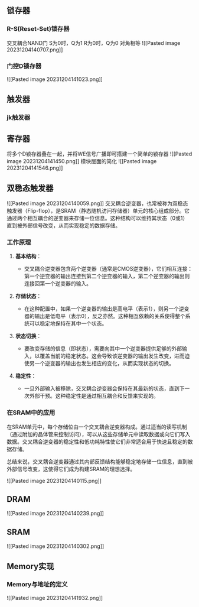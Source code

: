 ## 锁存器

### R-S(Reset-Set)锁存器
交叉耦合NAND门
S为0时，Q为1
R为0时，Q为0
对角相等
![[Pasted image 20231204140707.png]]
### 门控D锁存器

![[Pasted image 20231204141023.png]]

## 触发器

### jk触发器
## 寄存器
将多个D锁存器叠在一起，并将WE信号广播即可搭建一个简单的锁存器
![[Pasted image 20231204141450.png]]
模块层面的简化
![[Pasted image 20231204141546.png]]
## 双稳态触发器
![[Pasted image 20231204140059.png]]
交叉耦合逆变器，也常被称为双稳态触发器（Flip-flop），是SRAM（静态随机访问存储器）单元的核心组成部分。它通过两个相互耦合的逆变器来存储一位信息。这种结构可以维持其状态（0或1）直到被外部信号改变，从而实现稳定的数据存储。

### 工作原理

1. **基本结构**：
   - 交叉耦合逆变器包含两个逆变器（通常是CMOS逆变器），它们相互连接：第一个逆变器的输出连接到第二个逆变器的输入，第二个逆变器的输出则连接回第一个逆变器的输入。

2. **存储状态**：
   - 在这种配置中，如果一个逆变器的输出是高电平（表示1），则另一个逆变器的输出是低电平（表示0），反之亦然。这种相互依赖的关系使得整个系统可以稳定地保持在其中一个状态。

3. **状态切换**：
   - 要改变存储的信息（即状态），需要向其中一个逆变器提供足够的外部输入，以覆盖当前的稳定状态。这会导致该逆变器的输出发生改变，进而迫使另一个逆变器的输出也发生相应的变化，从而实现状态的切换。

4. **稳定性**：
   - 一旦外部输入被移除，交叉耦合逆变器会保持在其最新的状态，直到下一次外部干预。这种稳定性是通过相互耦合和反馈来实现的。

### 在SRAM中的应用

在SRAM单元中，每个存储位由一个交叉耦合逆变器构成。通过适当的读写机制（通过附加的晶体管来控制访问），可以从这些存储单元中读取数据或向它们写入数据。交叉耦合逆变器的稳定性和低功耗特性使它们非常适合用于快速且稳定的数据存储。

总结来说，交叉耦合逆变器通过其内部反馈结构能够稳定地存储一位信息，直到被外部信号改变，这使得它们成为构建SRAM的理想选择。

![[Pasted image 20231204140115.png]]

## DRAM
![[Pasted image 20231204140239.png]]
## SRAM
![[Pasted image 20231204140302.png]]

## Memory实现

### Memory与地址的定义
![[Pasted image 20231204141932.png]]